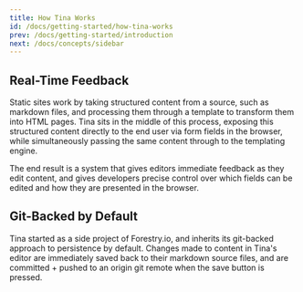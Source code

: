 ```yaml
---
title: How Tina Works
id: /docs/getting-started/how-tina-works
prev: /docs/getting-started/introduction
next: /docs/concepts/sidebar
---
```


## Real-Time Feedback

Static sites work by taking structured content from a source, such as markdown files, and processing them through a template to transform them into HTML pages. Tina sits in the middle of this process, exposing this structured content directly to the end user via form fields in the browser, while simultaneously passing the same content through to the templating engine.

The end result is a system that gives editors immediate feedback as they edit content, and gives developers precise control over which fields can be edited and how they are presented in the browser.

## Git-Backed by Default

Tina started as a side project of Forestry.io, and inherits its git-backed approach to persistence by default. Changes made to content in Tina's editor are immediately saved back to their markdown source files, and are committed + pushed to an origin git remote when the save button is pressed.
